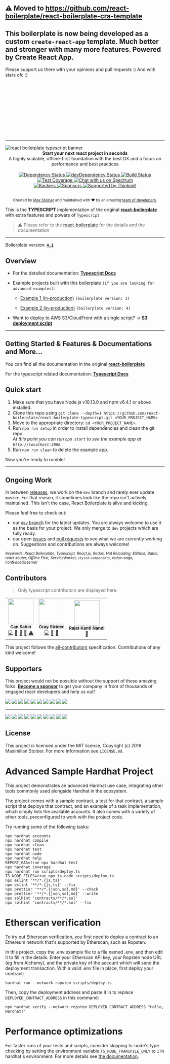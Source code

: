 ## ⚠️ Moved to https://github.com/react-boilerplate/react-boilerplate-cra-template

## This boilerplate is now being developed as a custom `create-react-app` template. Much better and stronger with many more features. Powered by Create React App.

Please support us there with your opinions and pull requests :) And with stars ofc :)

<br  />
<br  />
<br  />
<br  />
<br  />
<br  />
<br  />
<br  />
<br  />
<br  />

---

<img  src="https://user-images.githubusercontent.com/3495307/46663063-ca6df600-cbc5-11e8-8a77-d26ab7857f13.png"  alt="react boilerplate typescript banner"  align="center"  />

<br  />

<div  align="center"><strong>Start your next react project in seconds</strong></div>

<div  align="center">A highly scalable, offline-first foundation with the best DX and a focus on performance and best practices</div>

<br  />

<div  align="center">

<!-- Dependency Status -->

<a  href="https://david-dm.org/react-boilerplate/react-boilerplate-typescript">

<img  src="https://david-dm.org/react-boilerplate/react-boilerplate-typescript.svg"  alt="Dependency Status"  />

</a>

<!-- devDependency Status -->

<a  href="https://david-dm.org/react-boilerplate/react-boilerplate-typescript#info=devDependencies">

<img  src="https://david-dm.org/react-boilerplate/react-boilerplate-typescript/dev-status.svg"  alt="devDependency Status"  />

</a>

<!-- Build Status -->

<a  href="https://api.travis-ci.org/react-boilerplate/react-boilerplate-typescript">

<img  src="https://api.travis-ci.org/react-boilerplate/react-boilerplate-typescript.svg"  alt="Build Status"  />

</a>

<!-- Test Coverage -->

<a  href="https://coveralls.io/r/react-boilerplate/react-boilerplate-typescript">

<img  src="https://coveralls.io/repos/github/react-boilerplate/react-boilerplate-typescript/badge.svg"  alt="Test Coverage"  />

</a>

<a  href="https://spectrum.chat/react-boilerplate">

<img  alt="Chat with us on Spectrum"  src="https://withspectrum.github.io/badge/badge.svg"  />

</a>

</div>

<div  align="center">

<!-- Backers -->

<a  href="#backers">

<img  src="https://opencollective.com/react-boilerplate/backers/badge.svg"  alt="Backers"  />

</a>

<!-- Sponsors -->

<a  href="#sponsors">

<img  src="https://opencollective.com/react-boilerplate/sponsors/badge.svg"  alt="Sponsors"  />

</a>

<a  href="http://thinkmill.com.au/?utm_source=github&utm_medium=badge&utm_campaign=react-boilerplate">

<img  alt="Supported by Thinkmill"  src="https://thinkmill.github.io/badge/heart.svg"  />

</a>

</div>

<br  />

<div  align="center">

<sub>Created by <a  href="https://twitter.com/mxstbr">Max Stoiber</a> and maintained with ❤️ by an amazing <a  href="https://github.com/orgs/react-boilerplate/people">team of developers</a>.</sub>

</div>

This is the **TYPESCRIPT** implementation of the original [**react-boilerplate**](https://github.com/react-boilerplate/react-boilerplate) with extra features and powers of `Typescript`

> ⚠️ Please refer to the [react-boilerplate](https://github.com/react-boilerplate/react-boilerplate) for the details and the documentation

---

Boilerplate version: [**`4.1`**](https://github.com/react-boilerplate/react-boilerplate-typescript/releases)

## Overview

- For the detailed documentation: [**Typescript Docs**](docs/README.md)

- Example projects built with this boilerplate `(if you are looking for advanced examples)`:

  - [Example 1 (in-production)](https://github.com/International-Slackline-Association/Rankings-UI) `(boilerplate version: 3)`

  - [Example 2 (in-production)](https://github.com/International-Slackline-Association/Web-Tools) `(boilerplate version: 4)`

- Want to deploy to AWS S3/CloudFront with a single script? -> [**S3 deployment script**](https://gist.github.com/Can-Sahin/d7de7e2ff5c1a39b82ced2d9bd7c60ae)

---

## Getting Started & Features & Documentations and More...

You can find all the documentation in the original [**react-boilerplate**](https://github.com/react-boilerplate/react-boilerplate)

For the typescript related documentation: [**Typescript Docs**](docs/README.md)

## Quick start

1.  Make sure that you have Node.js v10.13.0 and npm v6.4.1 or above installed.
2.  Clone this repo using `git clone --depth=1 https://github.com/react-boilerplate/react-boilerplate-typescript.git <YOUR_PROJECT_NAME>`
3.  Move to the appropriate directory: `cd <YOUR_PROJECT_NAME>`.<br />
4.  Run `npm run setup` in order to install dependencies and clean the git repo.<br />
    _At this point you can run `npm start` to see the example app at `http://localhost:3000`._
5.  Run `npm run clean` to delete the example app.

Now you're ready to rumble!

---

## Ongoing Work

In between [releases](https://github.com/react-boilerplate/react-boilerplate-typescript/releases), we work on the `dev` branch and rarely ever update `master`. For that reason, it sometimes look like the repo isn't actively maintained. This isn't the case, React Boilerplate is alive and kicking.

Please feel free to check out:

- our [`dev` branch](https://github.com/react-boilerplate/react-boilerplate-typescript/tree/dev) for the latest updates. You are always welcome to use it as the basis for your project. We only merge to `dev` projects which are fully ready.
- our open [issues](https://github.com/react-boilerplate/react-boilerplate/issues?q=is%3Aissue+is%3Aopen+sort%3Aupdated-desc) and [pull requests](https://github.com/react-boilerplate/react-boilerplate/pulls?q=is%3Apr+is%3Aopen+sort%3Aupdated-desc) to see what we are currently working on. Suggestions and contributions are always welcome!

<sub><i>Keywords: React Boilerplate, Typescript, React.js, Redux, Hot Reloading, ESNext, Babel, react-router, Offline First, ServiceWorker, `styled-components`, redux-saga, FontFaceObserver</i></sub>

## Contributors

> Only typescript contributors are displayed here.

<!-- ALL-CONTRIBUTORS-LIST:START - Do not remove or modify this section -->
<!-- prettier-ignore-start -->
<!-- markdownlint-disable -->
<table>
  <tr>
    <td align="center"><a href="https://github.com/Can-Sahin"><img src="https://avatars2.githubusercontent.com/u/33245689?v=4" width="80px;" alt=""/><br /><sub><b>Can Sahin</b></sub></a><br /><a href="https://github.com/react-boilerplate-typescript/react-boilerplate-typescript/commits?author=Can-Sahin" title="Code">💻</a> <a href="https://github.com/react-boilerplate-typescript/react-boilerplate-typescript/commits?author=Can-Sahin" title="Documentation">📖</a> <a href="#ideas-Can-Sahin" title="Ideas, Planning, & Feedback">🤔</a> <a href="https://github.com/react-boilerplate-typescript/react-boilerplate-typescript/pulls?q=is%3Apr+reviewed-by%3ACan-Sahin" title="Reviewed Pull Requests">👀</a> <a href="https://github.com/react-boilerplate-typescript/react-boilerplate-typescript/commits?author=Can-Sahin" title="Tests">⚠️</a></td>
    <td align="center"><a href="https://github.com/GrayStrider"><img src="https://avatars0.githubusercontent.com/u/43771776?s=460&v=4" width="80px;" alt=""/><br /><sub><b>Gray Strider</b></sub></a><br /><a href="https://github.com/react-boilerplate-typescript/react-boilerplate-typescript/commits?author=GrayStrider" title="Code">💻</a> <a href="#tool-GrayStrider" title="Tools">🔧</a> <a href="https://github.com/react-boilerplate-typescript/react-boilerplate-typescript/pulls?q=is%3Apr+reviewed-by%3AGrayStrider" title="Reviewed Pull Requests">👀</a></td>
    <td align="center"><a href="https://twitter.com/rajatkantinandi"><img src="https://avatars1.githubusercontent.com/u/17743895?v=4" width="80px;" alt=""/><br /><sub><b>Rajat Kanti Nandi</b></sub></a><br /><a href="#tool-rajatkantinandi" title="Tools">🔧</a></td>
  </tr>
</table>

<!-- markdownlint-enable -->
<!-- prettier-ignore-end -->

<!-- ALL-CONTRIBUTORS-LIST:END -->

This project follows the [all-contributors](https://github.com/all-contributors/all-contributors) specification. Contributions of any kind welcome!

## Supporters

This project would not be possible without the support of these amazing folks. [**Become a sponsor**](https://opencollective.com/react-boilerplate) to get your company in front of thousands of engaged react developers and help us out!

<a href="https://opencollective.com/react-boilerplate/bronze-sponsor/0/website" target="_blank"><img src="https://opencollective.com/react-boilerplate/bronze-sponsor/0/avatar.svg"></a>
<a href="https://opencollective.com/react-boilerplate/bronze-sponsor/1/website" target="_blank"><img src="https://opencollective.com/react-boilerplate/bronze-sponsor/1/avatar.svg"></a>
<a href="https://opencollective.com/react-boilerplate/bronze-sponsor/2/website" target="_blank"><img src="https://opencollective.com/react-boilerplate/bronze-sponsor/2/avatar.svg"></a>
<a href="https://opencollective.com/react-boilerplate/bronze-sponsor/3/website" target="_blank"><img src="https://opencollective.com/react-boilerplate/bronze-sponsor/3/avatar.svg"></a>
<a href="https://opencollective.com/react-boilerplate/bronze-sponsor/4/website" target="_blank"><img src="https://opencollective.com/react-boilerplate/bronze-sponsor/4/avatar.svg"></a>
<a href="https://opencollective.com/react-boilerplate/bronze-sponsor/5/website" target="_blank"><img src="https://opencollective.com/react-boilerplate/bronze-sponsor/5/avatar.svg"></a>
<a href="https://opencollective.com/react-boilerplate/bronze-sponsor/6/website" target="_blank"><img src="https://opencollective.com/react-boilerplate/bronze-sponsor/6/avatar.svg"></a>
<a href="https://opencollective.com/react-boilerplate/bronze-sponsor/7/website" target="_blank"><img src="https://opencollective.com/react-boilerplate/bronze-sponsor/7/avatar.svg"></a>
<a href="https://opencollective.com/react-boilerplate/bronze-sponsor/8/website" target="_blank"><img src="https://opencollective.com/react-boilerplate/bronze-sponsor/8/avatar.svg"></a>
<a href="https://opencollective.com/react-boilerplate/bronze-sponsor/9/website" target="_blank"><img src="https://opencollective.com/react-boilerplate/bronze-sponsor/9/avatar.svg"></a>

---

<a href="https://opencollective.com/react-boilerplate/backer/0/website" target="_blank"><img src="https://opencollective.com/react-boilerplate/backer/0/avatar.svg"></a>
<a href="https://opencollective.com/react-boilerplate/backer/1/website" target="_blank"><img src="https://opencollective.com/react-boilerplate/backer/1/avatar.svg"></a>
<a href="https://opencollective.com/react-boilerplate/backer/2/website" target="_blank"><img src="https://opencollective.com/react-boilerplate/backer/2/avatar.svg"></a>
<a href="https://opencollective.com/react-boilerplate/backer/3/website" target="_blank"><img src="https://opencollective.com/react-boilerplate/backer/3/avatar.svg"></a>
<a href="https://opencollective.com/react-boilerplate/backer/4/website" target="_blank"><img src="https://opencollective.com/react-boilerplate/backer/4/avatar.svg"></a>
<a href="https://opencollective.com/react-boilerplate/backer/5/website" target="_blank"><img src="https://opencollective.com/react-boilerplate/backer/5/avatar.svg"></a>
<a href="https://opencollective.com/react-boilerplate/backer/6/website" target="_blank"><img src="https://opencollective.com/react-boilerplate/backer/6/avatar.svg"></a>
<a href="https://opencollective.com/react-boilerplate/backer/7/website" target="_blank"><img src="https://opencollective.com/react-boilerplate/backer/7/avatar.svg"></a>
<a href="https://opencollective.com/react-boilerplate/backer/8/website" target="_blank"><img src="https://opencollective.com/react-boilerplate/backer/8/avatar.svg"></a>
<a href="https://opencollective.com/react-boilerplate/backer/9/website" target="_blank"><img src="https://opencollective.com/react-boilerplate/backer/9/avatar.svg"></a>

## License

This project is licensed under the MIT license, Copyright (c) 2019 Maximilian
Stoiber. For more information see `LICENSE.md`.

# Advanced Sample Hardhat Project

This project demonstrates an advanced Hardhat use case, integrating other tools commonly used alongside Hardhat in the ecosystem.

The project comes with a sample contract, a test for that contract, a sample script that deploys that contract, and an example of a task implementation, which simply lists the available accounts. It also comes with a variety of other tools, preconfigured to work with the project code.

Try running some of the following tasks:

```shell
npx hardhat accounts
npx hardhat compile
npx hardhat clean
npx hardhat test
npx hardhat node
npx hardhat help
REPORT_GAS=true npx hardhat test
npx hardhat coverage
npx hardhat run scripts/deploy.ts
TS_NODE_FILES=true npx ts-node scripts/deploy.ts
npx eslint '**/*.{js,ts}'
npx eslint '**/*.{js,ts}' --fix
npx prettier '**/*.{json,sol,md}' --check
npx prettier '**/*.{json,sol,md}' --write
npx solhint 'contracts/**/*.sol'
npx solhint 'contracts/**/*.sol' --fix
```

# Etherscan verification

To try out Etherscan verification, you first need to deploy a contract to an Ethereum network that's supported by Etherscan, such as Ropsten.

In this project, copy the .env.example file to a file named .env, and then edit it to fill in the details. Enter your Etherscan API key, your Ropsten node URL (eg from Alchemy), and the private key of the account which will send the deployment transaction. With a valid .env file in place, first deploy your contract:

```shell
hardhat run --network ropsten scripts/deploy.ts
```

Then, copy the deployment address and paste it in to replace `DEPLOYED_CONTRACT_ADDRESS` in this command:

```shell
npx hardhat verify --network ropsten DEPLOYED_CONTRACT_ADDRESS "Hello, Hardhat!"
```

# Performance optimizations

For faster runs of your tests and scripts, consider skipping ts-node's type checking by setting the environment variable `TS_NODE_TRANSPILE_ONLY` to `1` in hardhat's environment. For more details see [the documentation](https://hardhat.org/guides/typescript.html#performance-optimizations).
